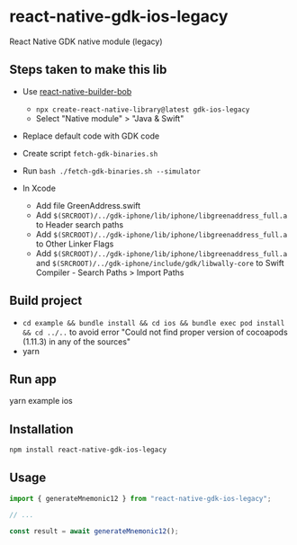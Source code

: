 # react-native-gdk-ios-legacy
React Native GDK native module (legacy)

## Steps taken to make this lib
- Use [react-native-builder-bob](https://github.com/callstack/react-native-builder-bob)
  - `npx create-react-native-library@latest gdk-ios-legacy`
  - Select "Native module" > "Java & Swift"

- Replace default code with GDK code

- Create script `fetch-gdk-binaries.sh`
- Run `bash ./fetch-gdk-binaries.sh --simulator`

- In Xcode
  - Add file GreenAddress.swift
  - Add `$(SRCROOT)/../gdk-iphone/lib/iphone/libgreenaddress_full.a` to Header search paths
  - Add `$(SRCROOT)/../gdk-iphone/lib/iphone/libgreenaddress_full.a` to Other Linker Flags
  - Add `$(SRCROOT)/../gdk-iphone/lib/iphone/libgreenaddress_full.a` and `$(SRCROOT)/../gdk-iphone/include/gdk/libwally-core` to Swift Compiler - Search Paths > Import Paths

## Build project
- `cd example && bundle install && cd ios && bundle exec pod install && cd ../..` to avoid error "Could not find proper version of cocoapods (1.11.3) in any of the sources"
- yarn

## Run app
yarn example ios

## Installation

```sh
npm install react-native-gdk-ios-legacy
```

## Usage

```js
import { generateMnemonic12 } from "react-native-gdk-ios-legacy";

// ...

const result = await generateMnemonic12();
```
